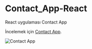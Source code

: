 # Contact_App-React
React uygulaması Contact App

İncelemek için [Contact App](http://localhost:5173/).


![Contact App](https://user-images.githubusercontent.com/118208883/236693357-dab3fe66-954d-4b06-ad83-72dda34eb26e.JPG)
